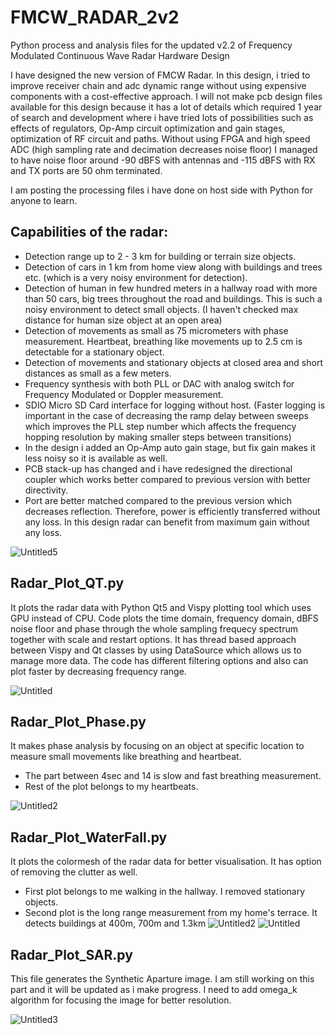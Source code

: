 # FMCW_RADAR_2v2
Python process and analysis files for the updated v2.2 of Frequency Modulated Continuous Wave Radar Hardware Design

I have designed the new version of FMCW Radar. In this design, i tried to improve receiver chain and adc dynamic range without using expensive components with a cost-effective approach. I will not make pcb design files available for this design because it has a lot of details which required 1 year of search and development where i have tried lots of possibilities such as effects of regulators, Op-Amp circuit optimization and gain stages, optimization of RF circuit and paths.
Without using FPGA and high speed ADC (high sampling rate and decimation decreases noise floor)
I managed to have noise floor around -90 dBFS with antennas and -115 dBFS with RX and TX ports are 50 ohm terminated.

I am posting the processing files i have done on host side with Python for anyone to learn.

## Capabilities of the radar:
 * Detection range up to 2 - 3 km for building or terrain size objects.
 * Detection of cars in 1 km from home view along with buildings and trees etc. (which is a very noisy environment for detection).
 * Detection of human in few hundred meters in a hallway road with more than 50 cars, big trees throughout the road and buildings. This is such a noisy environment to detect small objects. (I haven't checked max distance for human size object at an open area)
 * Detection of movements as small as 75 micrometers with phase measurement. Heartbeat, breathing like movements up to 2.5 cm is detectable for a stationary object.
 * Detection of movements and stationary objects at closed area and short distances as small as a few meters.
 * Frequency synthesis with both PLL or DAC with analog switch for Frequency Modulated or Doppler measurement.
 * SDIO Micro SD Card interface for logging without host. (Faster logging is important in the case of decreasing the ramp delay between sweeps which improves the PLL step number which affects the frequency hopping resolution by making smaller steps between transitions)
 * In the design i added an Op-Amp auto gain stage, but fix gain makes it less noisy so it is available as well.
 * PCB stack-up has changed and i have redesigned the directional coupler which works better compared to previous version with better directivity.
 * Port are better matched compared to the previous version which decreases reflection. Therefore, power is efficiently transferred without any loss. In this design radar can benefit from maximum gain without any loss.

![Untitled5](https://github.com/ckflight/FMCW_RADAR_2/assets/61315249/5fa3c864-8e84-449e-b6a0-8482ac3ec935)
   
## Radar_Plot_QT.py
It plots the radar data with Python Qt5 and Vispy plotting tool which uses GPU instead of CPU. Code plots the time domain, frequency domain, dBFS noise floor and phase through the whole sampling frequecy spectrum together with scale and restart options. It has thread based approach between Vispy and Qt classes by using DataSource which allows us to manage more data. The code has different filtering options and also can plot faster by decreasing frequency range.

![Untitled](https://github.com/ckflight/FMCW_RADAR_2/assets/61315249/cec61433-47c9-48c4-b16d-7eb0aa7097c5)

## Radar_Plot_Phase.py 
It makes phase analysis by focusing on an object at specific location to measure small movements like breathing and heartbeat.
 * The part between 4sec and 14 is slow and fast breathing measurement.
 * Rest of the plot belongs to my heartbeats.

![Untitled2](https://github.com/ckflight/FMCW_RADAR_2/assets/61315249/2a77585c-c142-442f-9b75-dcc71aa03fbb)

## Radar_Plot_WaterFall.py
It plots the colormesh of the radar data for better visualisation. It has option of removing the clutter as well.
 * First plot belongs to me walking in the hallway. I removed stationary objects.
 * Second plot is the long range measurement from my home's terrace. It detects buildings at 400m, 700m and 1.3km
![Untitled2](https://github.com/ckflight/FMCW_RADAR_2/assets/61315249/5ac43d7a-e37b-4f26-bcc8-ff13260f47a8)
![Untitled](https://github.com/ckflight/FMCW_RADAR_2/assets/61315249/b47b74a9-1097-497e-ab63-a60b8339eab3)

## Radar_Plot_SAR.py
This file generates the Synthetic Aparture image. I am still working on this part and it will be updated as i make progress.
I need to add omega_k algorithm for focusing the image for better resolution.

![Untitled3](https://github.com/ckflight/FMCW_RADAR_2/assets/61315249/69b53866-90ac-4cb7-8b86-18fcbdcdc29c)
